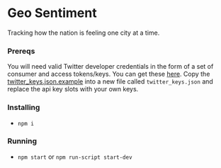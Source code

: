 # Geo Sentiment

Tracking how the nation is feeling one city at a time.

### Prereqs

You will need valid Twitter developer credentials in the form of a set of consumer and access tokens/keys. 
You can get these [here](https://apps.twitter.com/).  Copy the [twitter_keys.json.example](./secrets/twitter_keys.json.example)
into a new file called `twitter_keys.json` and replace the api key slots with your own keys.

### Installing

- `npm i`

### Running

- `npm start` or `npm run-script start-dev`